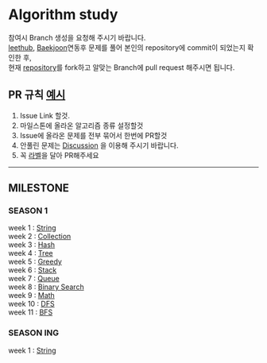 # Algorithm study
참여시 Branch 생성을 요청해 주시기 바랍니다.  
[leethub](https://chrome.google.com/webstore/detail/leethub/aciombdipochlnkbpcbgdpjffcfdbggi), [Baekjoon](https://chrome.google.com/webstore/detail/%EB%B0%B1%EC%A4%80%ED%97%88%EB%B8%8Cbaekjoonhub/ccammcjdkpgjmcpijpahlehmapgmphmk)연동후 문제를 풀어 본인의 repository에 commit이 되었는지 확인한 후,  
현재 [repository](https://github.com/I-JUNNYLAND-I/algorithm/fork)를 fork하고 알맞는 Branch에 pull request 해주시면 됩니다.

## PR 규칙 **[예시](https://github.com/I-JUNNYLAND-I/algorithm/pull/3)**
1. Issue Link 할것.
2. 마일스톤에 올라온 알고리즘 종류 설정할것
3. Issue에 올라온 문제를 전부 묶어서 한번에 PR할것
4. 안풀린 문제는 [Discussion](https://github.com/I-JUNNYLAND-I/algorithm/discussions/14) 을 이용해 주시기 바랍니다.
5. 꼭 [라벨](https://github.com/I-JUNNYLAND-I/algorithm/labels)을 달아 PR해주세요
---
## MILESTONE  

### SEASON 1
week 1 : [String](https://github.com/I-JUNNYLAND-I/algorithm/milestone/1)  
week 2 : [Collection](https://github.com/I-JUNNYLAND-I/algorithm/milestone/2)  
week 3 : [Hash](https://github.com/I-JUNNYLAND-I/algorithm/milestone/3)  
week 4 : [Tree](https://github.com/I-JUNNYLAND-I/algorithm/milestone/4)  
week 5 : [Greedy](https://github.com/I-JUNNYLAND-I/algorithm/milestone/5)  
week 6 : [Stack](https://github.com/I-JUNNYLAND-I/algorithm/milestone/6)  
week 7 : [Queue](https://github.com/I-JUNNYLAND-I/algorithm/milestone/7)  
week 8 : [Binary Search](https://github.com/I-JUNNYLAND-I/algorithm/milestone/8)  
week 9 : [Math](https://github.com/I-JUNNYLAND-I/algorithm/milestone/9)  
week 10 : [DFS](https://github.com/I-JUNNYLAND-I/algorithm/milestone/10)  
week 11 : [BFS](https://github.com/I-JUNNYLAND-I/algorithm/milestone/11)  

### SEASON ING
week 1 : [String](https://github.com/I-JUNNYLAND-I/algorithm/milestones?with_issues=no)

